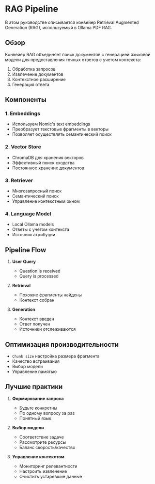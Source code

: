 # RAG Pipeline

В этом руководстве описывается конвейер Retrieval Augmented Generation (RAG), используемый в Ollama PDF RAG.

## Обзор

Конвейер RAG объединяет поиск документов с генерацией языковой модели для предоставления точных ответов с учетом контекста:

1. Обработка запросов
2. Извлечение документов
3. Контекстное расширение
4. Генерация ответа

## Компоненты

### 1. Embeddings

- Используем Nomic's text embeddings
- Преобразует текстовые фрагменты в векторы
- Позволяет осуществлять семантический поиск

### 2. Vector Store

- ChromaDB для хранения векторов
- Эффективный поиск сходства  
- Постоянное хранение документов

### 3. Retriever

- Многозапросный поиск
- Семантический поиск
- Управление контекстным окном

### 4. Language Model

- Local Ollama models
- Ответы с учетом контекста
- Источник атрибуции

## Pipeline Flow

1. **User Query**
   - Question is received
   - Query is processed

2. **Retrieval**
   - Похожие фрагменты найдены
   - Контекст собран

3. **Generation**
   - Контекст введен
   - Ответ получен
   - Источники отслеживаются

## Оптимизация производительности

- `Chunk size` настройка размера фрагмента
- Качество встраивания
- Выбор модели
- Управление памятью

## Лучшие практики

1. **Формирование запроса**
   - Будьте конкретны
   - По одному вопросу за раз
   - Понятный язык

2. **Выбор модели**
   - Соответствие задаче
   - Рассмотрите ресурсы
   - Баланс скорость/качество

3. **Управление контекстом**
   - Мониторинг релевантности 
   - Настроить извлечение
   - Очистить устаревшие данные